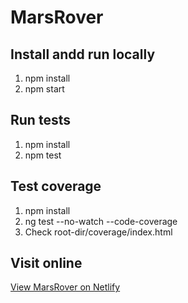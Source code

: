 # MarsRover

## Install andd run locally
1. npm install
2. npm start

## Run tests
1. npm install
2. npm test

## Test coverage
1. npm install
2. ng test --no-watch --code-coverage
3. Check root-dir/coverage/index.html

## Visit online
[View MarsRover on Netlify](https://mars-rover-martacoscujuela.netlify.app/)
 
 
